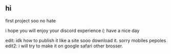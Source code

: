 hi
------------------------------------------------------------------------------

first project soo no hate

i hope you will enjoy your discord experience (:
have a nice day


edit: idk how to publish it like a site sooo download it. sorry mobiles pepoles
edit2: i will try to make it on google safari other brosser.
